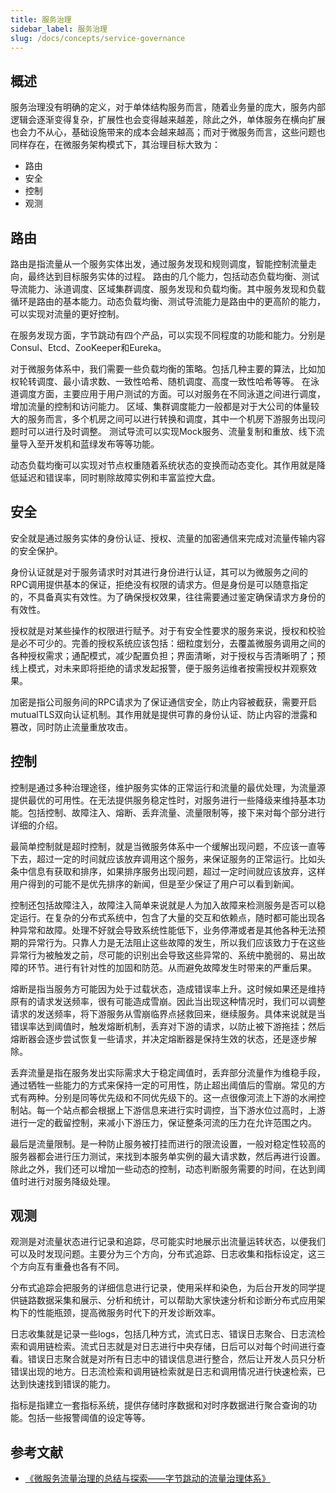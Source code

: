 ```yaml
---
title: 服务治理
sidebar_label: 服务治理
slug: /docs/concepts/service-governance
---
```


## 概述

服务治理没有明确的定义，对于单体结构服务而言，随着业务量的庞大，服务内部逻辑会逐渐变得复杂，扩展性也会变得越来越差，除此之外，单体服务在横向扩展也会力不从心，基础设施带来的成本会越来越高；而对于微服务而言，这些问题也同样存在，在微服务架构模式下，其治理目标大致为：

- 路由
- 安全
- 控制
- 观测

## 路由

路由是指流量从一个服务实体出发，通过服务发现和规则调度，智能控制流量走向，最终达到目标服务实体的过程。
路由的几个能力，包括动态负载均衡、测试导流能力、泳道调度、区域集群调度、服务发现和负载均衡。其中服务发现和负载循环是路由的基本能力。动态负载均衡、测试导流能力是路由中的更高阶的能力，可以实现对流量的更好控制。

在服务发现方面，字节跳动有四个产品，可以实现不同程度的功能和能力。分别是Consul、Etcd、ZooKeeper和Eureka。

对于微服务体系中，我们需要一些负载均衡的策略。包括几种主要的算法，比如加权轮转调度、最小请求数、一致性哈希、随机调度、高度一致性哈希等等。
在泳道调度方面，主要应用于用户测试的方面。可以对服务在不同泳道之间进行调度，增加流量的控制和访问能力。
区域、集群调度能力一般都是对于大公司的体量较大的服务而言，多个机房之间可以进行转换和调度，其中一个机房下游服务出现问题时可以进行及时调整。
测试导流可以实现Mock服务、流量复制和重放、线下流量导入至开发机和蓝绿发布等等功能。

动态负载均衡可以实现对节点权重随着系统状态的变换而动态变化。其作用就是降低延迟和错误率，同时剔除故障实例和丰富监控大盘。

## 安全

安全就是通过服务实体的身份认证、授权、流量的加密通信来完成对流量传输内容的安全保护。

身份认证就是对于服务请求时对其进行身份进行认证，其可以为微服务之间的RPC调用提供基本的保证，拒绝没有权限的请求方。但是身份是可以随意指定的，不具备真实有效性。为了确保授权效果，往往需要通过鉴定确保请求方身份的有效性。

授权就是对某些操作的权限进行赋予。对于有安全性要求的服务来说，授权和校验是必不可少的。完善的授权系统应该包括：细粒度划分，去覆盖微服务调用之间的各种授权需求；通配模式，减少配置负担；界面清晰，对于授权与否清晰明了；预线上模式，对未来即将拒绝的请求发起报警，便于服务运维者按需授权并观察效果。

加密是指公司服务间的RPC请求为了保证通信安全，防止内容被截获，需要开启mutualTLS双向认证机制。其作用就是提供可靠的身份认证、防止内容的泄露和篡改，同时防止流量重放攻击。

## 控制

控制是通过多种治理途径，维护服务实体的正常运行和流量的最优处理，为流量源提供最优的可用性。在无法提供服务稳定性时，对服务进行一些降级来维持基本功能。包括控制、故障注入、熔断、丢弃流量、流量限制等，接下来对每个部分进行详细的介绍。

最简单控制就是超时控制，就是当微服务体系中一个缓解出现问题，不应该一直等下去，超过一定的时间就应该放弃调用这个服务，来保证服务的正常运行。比如头条中信息有获取和排序，如果排序服务出现问题，超过一定时间就应该放弃，这样用户得到的可能不是优先排序的新闻，但是至少保证了用户可以看到新闻。

控制还包括故障注入，故障注入简单来说就是人为加入故障来检测服务是否可以稳定运行。在复杂的分布式系统中，包含了大量的交互和依赖点，随时都可能出现各种异常和故障。处理不好就会导致系统性能低下，业务停滞或者是其他各种无法预期的异常行为。只靠人力是无法阻止这些故障的发生，所以我们应该致力于在这些异常行为被触发之前，尽可能的识别出会导致这些异常的、系统中脆弱的、易出故障的环节。进行有针对性的加固和防范。从而避免故障发生时带来的严重后果。

熔断是指当服务方可能因为处于过载状态，造成错误率上升。这时候如果还是维持原有的请求发送频率，很有可能造成雪崩。因此当出现这种情况时，我们可以调整请求的发送频率，将下游服务从雪崩临界点拯救回来，继续服务。具体来说就是当错误率达到阈值时，触发熔断机制，丢弃对下游的请求，以防止被下游拖挂；然后熔断器会逐步尝试恢复一些请求，并决定熔断器是保持生效的状态，还是逐步解除。

丢弃流量是指在服务发出实际需求大于稳定阈值时，丢弃部分流量作为维稳手段，通过牺牲一些能力的方式来保持一定的可用性，防止超出阈值后的雪崩。常见的方式有两种。分别是同等优先级和不同优先级下的。这一点很像河流上下游的水闸控制站。每一个站点都会根据上下游信息来进行实时调控，当下游水位过高时，上游进行一定的截留控制，来减小下游压力，保证整条河流的压力在允许范围之内。

最后是流量限制。是一种防止服务被打挂而进行的限流设置，一般对稳定性较高的服务器都会进行压力测试，来找到本服务单实例的最大请求数，然后再进行设置。
除此之外，我们还可以增加一些动态的控制，动态判断服务需要的时间，在达到阈值时进行对服务降级处理。

## 观测

观测是对流量状态进行记录和追踪，尽可能实时地展示出流量运转状态，以便我们可以及时发现问题。主要分为三个方向，分布式追踪、日志收集和指标设定，这三个方向互有重叠也各有不同。

分布式追踪会把服务的详细信息进行记录，使用采样和染色，为后台开发的同学提供链路数据采集和展示、分析和统计，可以帮助大家快速分析和诊断分布式应用架构下的性能瓶颈，提高微服务时代下的开发诊断效率。

日志收集就是记录一些logs，包括几种方式，流式日志、错误日志聚合、日志流检索和调用链检索。流式日志就是对日志进行中央存储，日后可以对每个时间进行查看。错误日志聚合就是对所有日志中的错误信息进行整合，然后让开发人员只分析错误出现的地方。日志流检索和调用链检索就是日志和调用情况进行快速检索，已达到快速找到错误的能力。

指标是指建立一套指标系统，提供存储时序数据和对时序数据进行聚合查询的功能。包括一些报警阈值的设定等等。

## 参考文献

- <a href="https://bbs.huaweicloud.com/blogs/252132" target="_blank">《微服务流量治理的总结与探索——字节跳动的流量治理体系》</a>